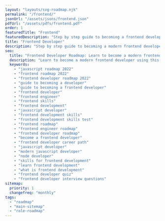 ```yaml
---
layout: "layouts/svg-roadmap.njk"
permalink: "/frontend/"
jsonUrl: "/assets/jsons/frontend.json"
pdfUrl: "/assets/pdfs/frontend.pdf"
order: 1
featuredTitle: "Frontend"
featuredDescription: "Step by step guide to becoming a frontend developer in 2022"
title: "Frontend Developer"
description: "Step by step guide to becoming a modern frontend developer in 2022"
seo:
  title: "Frontend Developer Roadmap: Learn to become a modern frontend developer"
  description: "Learn to become a modern frontend developer using this roadmap. Community driven, articles, resources, guides, interview questions, quizzes for modern frontend development."
  keywords:
    - "javascript roadmap 2022"
    - "frontend roadmap 2022"
    - "frontend developer roadmap 2022"
    - "guide to becoming a developer"
    - "guide to becoming a frontend developer"
    - "frontend developer"
    - "frontend engineer"
    - "frontend skills"
    - "frontend development"
    - "javascript developer"
    - "frontend development skills"
    - "frontend development skills test"
    - "frontend roadmap"
    - "frontend engineer roadmap"
    - "frontend developer roadmap"
    - "become a frontend developer"
    - "frontend developer career path"
    - "javascript developer"
    - "modern javascript developer"
    - "node developer"
    - "skills for frontend development"
    - "learn frontend development"
    - "what is frontend development"
    - "frontend developer quiz"
    - "frontend developer interview questions"
sitemap:
  priority: 1
  changefreq: "monthly"
tags:
  - "roadmap"
  - "main-sitemap"
  - "role-roadmap"
---
```


